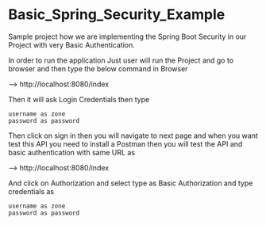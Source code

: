 # Basic_Spring_Security_Example


Sample project how we are implementing the Spring Boot Security in our Project with very Basic Authentication.




In order to run the application  Just user will run the Project and go to browser and then type the below command in Browser


-->	http://localhost:8080/index

Then it will ask Login Credentials then type 


	username as zone
	password as password


Then click on sign in then you will navigate to next page and when you want test this API you need to install a Postman then you will test the API and basic authentication with same URL as


-->	http://localhost:8080/index


And click on Authorization and select type as Basic Authorization and type credentials as



	username as zone
	password as password


